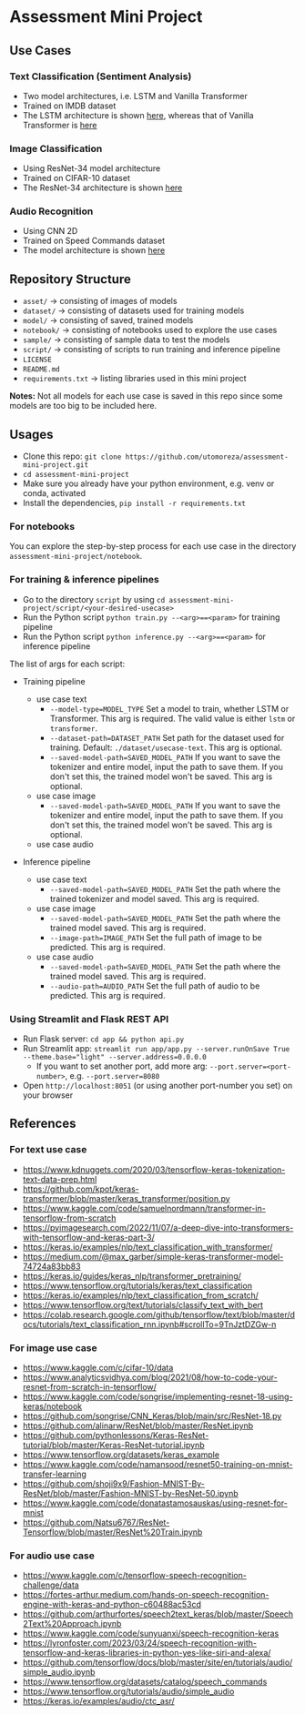 # Assessment Mini Project

## Use Cases

### Text Classification (Sentiment Analysis)

- Two model architectures, i.e. LSTM and Vanilla Transformer
- Trained on IMDB dataset
- The LSTM architecture is shown [here](./asset/model_lstm.png), whereas that of Vanilla Transformer is [here](./asset/model_transformer.png)

### Image Classification

- Using ResNet-34 model architecture
- Trained on CIFAR-10 dataset
- The ResNet-34 architecture is shown [here](./asset/model_resnet.png)

### Audio Recognition

- Using CNN 2D
- Trained on Speed Commands dataset
- The model architecture is shown [here](./asset/model_audio.png)

## Repository Structure

- `asset/` -> consisting of images of models
- `dataset/` -> consisting of datasets used for training models
- `model/` -> consisting of saved, trained models
- `notebook/` -> consisting of notebooks used to explore the use cases
- `sample/` -> consisting of sample data to test the models
- `script/` -> consisting of scripts to run training and inference pipeline
- `LICENSE`
- `README.md`
- `requirements.txt` -> listing libraries used in this mini project

**Notes:** Not all models for each use case is saved in this repo since some models are too big to be included here.

## Usages

- Clone this repo: `git clone https://github.com/utomoreza/assessment-mini-project.git`
- `cd assessment-mini-project`
- Make sure you already have your python environment, e.g. venv or conda, activated
- Install the dependencies, `pip install -r requirements.txt`

### For notebooks

You can explore the step-by-step process for each use case in the directory `assessment-mini-project/notebook`.

### For training & inference pipelines

- Go to the directory `script` by using `cd assessment-mini-project/script/<your-desired-usecase>`
- Run the Python script `python train.py --<arg>==<param>` for training pipeline
- Run the Python script `python inference.py --<arg>==<param>` for inference pipeline

The list of args for each script:
- Training pipeline
    - use case text
        - `--model-type=MODEL_TYPE`
        Set a model to train, whether LSTM or Transformer. This arg is required. The valid value is either `lstm` or `transformer`.
        - `--dataset-path=DATASET_PATH`
        Set path for the dataset used for training. Default: `./dataset/usecase-text`. This arg is optional.
        - `--saved-model-path=SAVED_MODEL_PATH`
        If you want to save the tokenizer and entire model, input the path to save them. If you don't set this, the trained model won't be saved. This arg is optional.
    - use case image
        - `--saved-model-path=SAVED_MODEL_PATH`
        If you want to save the tokenizer and entire model, input the path to save them. If you don't set this, the trained model won't be saved. This arg is optional.
    - use case audio
        
- Inference pipeline
    - use case text
        - `--saved-model-path=SAVED_MODEL_PATH`
        Set the path where the trained tokenizer and model saved. This arg is required.
    - use case image
        - `--saved-model-path=SAVED_MODEL_PATH`
        Set the path where the trained model saved. This arg is required.
        - `--image-path=IMAGE_PATH`
        Set the full path of image to be predicted. This arg is required.
    - use case audio
        - `--saved-model-path=SAVED_MODEL_PATH`
        Set the path where the trained model saved. This arg is required.
        - `--audio-path=AUDIO_PATH`
        Set the full path of audio to be predicted. This arg is required.

### Using Streamlit and Flask REST API

- Run Flask server: `cd app && python api.py`
- Run Streamlit app: `streamlit run app/app.py --server.runOnSave True --theme.base="light" --server.address=0.0.0.0`
    - If you want to set another port, add more arg: `--port.server=<port-number>`, e.g. `--port.server=8080`
- Open `http://localhost:8051` (or using another port-number you set) on your browser

## References

### For text use case
- https://www.kdnuggets.com/2020/03/tensorflow-keras-tokenization-text-data-prep.html
- https://github.com/kpot/keras-transformer/blob/master/keras_transformer/position.py
- https://www.kaggle.com/code/samuelnordmann/transformer-in-tensorflow-from-scratch
- https://pyimagesearch.com/2022/11/07/a-deep-dive-into-transformers-with-tensorflow-and-keras-part-3/
- https://keras.io/examples/nlp/text_classification_with_transformer/
- https://medium.com/@max_garber/simple-keras-transformer-model-74724a83bb83
- https://keras.io/guides/keras_nlp/transformer_pretraining/
- https://www.tensorflow.org/tutorials/keras/text_classification
- https://keras.io/examples/nlp/text_classification_from_scratch/
- https://www.tensorflow.org/text/tutorials/classify_text_with_bert
- https://colab.research.google.com/github/tensorflow/text/blob/master/docs/tutorials/text_classification_rnn.ipynb#scrollTo=9TnJztDZGw-n

### For image use case
- https://www.kaggle.com/c/cifar-10/data
- https://www.analyticsvidhya.com/blog/2021/08/how-to-code-your-resnet-from-scratch-in-tensorflow/
- https://www.kaggle.com/code/songrise/implementing-resnet-18-using-keras/notebook
- https://github.com/songrise/CNN_Keras/blob/main/src/ResNet-18.py
- https://github.com/alinarw/ResNet/blob/master/ResNet.ipynb
- https://github.com/pythonlessons/Keras-ResNet-tutorial/blob/master/Keras-ResNet-tutorial.ipynb
- https://www.tensorflow.org/datasets/keras_example
- https://www.kaggle.com/code/namansood/resnet50-training-on-mnist-transfer-learning
- https://github.com/shoji9x9/Fashion-MNIST-By-ResNet/blob/master/Fashion-MNIST-by-ResNet-50.ipynb
- https://www.kaggle.com/code/donatastamosauskas/using-resnet-for-mnist
- https://github.com/Natsu6767/ResNet-Tensorflow/blob/master/ResNet%20Train.ipynb

### For audio use case
- https://www.kaggle.com/c/tensorflow-speech-recognition-challenge/data
- https://fortes-arthur.medium.com/hands-on-speech-recognition-engine-with-keras-and-python-c60488ac53cd
- https://github.com/arthurfortes/speech2text_keras/blob/master/Speech2Text%20Approach.ipynb
- https://www.kaggle.com/code/sunyuanxi/speech-recognition-keras
- https://lyronfoster.com/2023/03/24/speech-recognition-with-tensorflow-and-keras-libraries-in-python-yes-like-siri-and-alexa/
- https://github.com/tensorflow/docs/blob/master/site/en/tutorials/audio/simple_audio.ipynb
- https://www.tensorflow.org/datasets/catalog/speech_commands
- https://www.tensorflow.org/tutorials/audio/simple_audio
- https://keras.io/examples/audio/ctc_asr/
